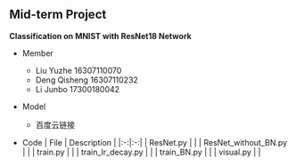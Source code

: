 ## Mid-term Project

**Classification on MNIST with ResNet18 Network**

- Member
  - Liu Yuzhe 16307110070
  - Deng Qisheng 16307110232
  - Li Junbo 17300180042

- Model
  - 百度云链接

- Code
| File | Description |
|:-:|:-:|
| ResNet.py | |
| ResNet_without_BN.py | |
| train.py | |
| train_lr_decay.py | |
| train_BN.py | |
| visual.py | |
